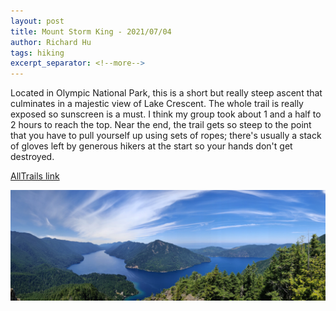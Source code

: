 ```yaml
---
layout: post
title: Mount Storm King - 2021/07/04
author: Richard Hu
tags: hiking
excerpt_separator: <!--more-->
---
```


Located in Olympic National Park, this is a short but really steep ascent that culminates in a majestic view of Lake Crescent. The whole trail is really exposed so sunscreen is a must.<!--more--> I think my group took about 1 and a half to 2 hours to reach the top. Near the end, the trail gets so steep to the point that you have to pull yourself up using sets of ropes; there's usually a stack of gloves left by generous hikers at the start so your hands don't get destroyed.

[AllTrails link](https://www.alltrails.com/trail/us/washington/mount-storm-king)

![Summit Pano](/assets/images/hiking/2021_07_04-mount_storm_king/1.jpg)
